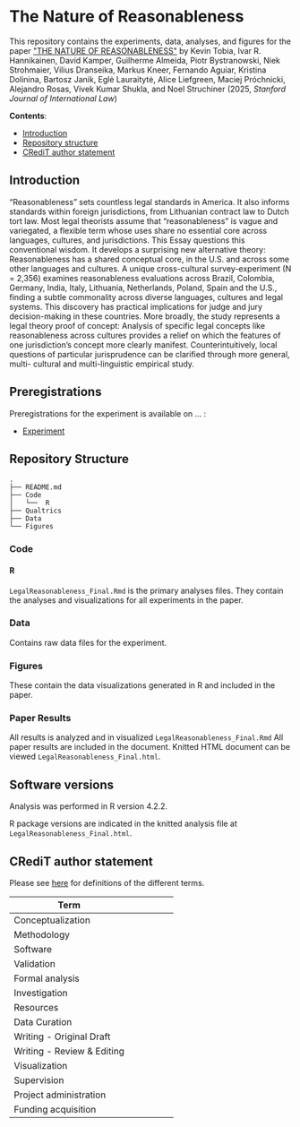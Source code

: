 # The Nature of Reasonableness

This repository contains the experiments, data, analyses, and figures for the paper ["THE NATURE OF REASONABLENESS"](https://osf.io/sk7r3/) by Kevin Tobia, Ivar R. Hannikainen, David Kamper, Guilherme Almeida, Piotr Bystranowski, Niek Strohmaier, Vilius Dranseika, Markus Kneer, Fernando Aguiar, Kristina Dolinina, Bartosz Janik, Eglė Lauraitytė, Alice Liefgreen, Maciej Próchnicki, Alejandro Rosas, Vivek Kumar Shukla, and Noel Struchiner (2025, _Stanford Journal of International Law_)

__Contents__:

- [Introduction](#introduction)
- [Repository structure](#repository-structure)
- [CRediT author statement](#credit-author-statement)

## Introduction

“Reasonableness” sets countless legal standards in America. It also informs standards within foreign jurisdictions, from Lithuanian contract law to Dutch tort law. Most legal theorists assume that “reasonableness” is vague and variegated, a flexible term whose uses share no essential core across languages, cultures, and jurisdictions. This Essay questions this conventional wisdom. It develops a surprising new alternative theory: Reasonableness has a shared conceptual core, in the U.S. and across some other languages and cultures. A unique cross-cultural survey-experiment (N = 2,356) examines reasonableness evaluations across Brazil, Colombia, Germany, India, Italy, Lithuania, Netherlands, Poland, Spain and the U.S., finding a subtle commonality across diverse languages, cultures and legal systems. This discovery has practical implications for judge and jury decision-making in these countries. More broadly, the study represents a legal theory proof of concept: Analysis of specific legal concepts like reasonableness across cultures provides a relief on which the features of one jurisdiction’s concept more clearly manifest. Counterintuitively, local questions of particular jurisprudence can be clarified through more general, multi- cultural and multi-linguistic empirical study.

## Preregistrations

Preregistrations for the experiment is available on ... :

- [Experiment]()

## Repository Structure

```
.
├── README.md
├── Code
│   └──  R
├── Qualtrics
├── Data
└── Figures
```

### Code

#### R

`LegalReasonableness_Final.Rmd` is the primary analyses files. They contain the analyses and visualizations for all experiments in the paper.

### Data

Contains raw data files for the experiment.

### Figures

These contain the data visualizations generated in R and included in the paper.

### Paper Results

All results is analyzed and in visualized `LegalReasonableness_Final.Rmd` All paper results are included in the document. Knitted HTML document can be viewed `LegalReasonableness_Final.html`.

## Software versions 

Analysis was performed in R version 4.2.2.

R package versions are indicated in the knitted analysis file at `LegalReasonableness_Final.html`.

## CRediT author statement

Please see [here](https://www.elsevier.com/researcher/author/policies-and-guidelines/credit-author-statement) for definitions of the different terms.

| Term                       | | | | | |
|----------------------------|------|--------|-----|--------|--------|
| Conceptualization          |      |      | |   |    |
| Methodology                |     |    |    |        |       |
| Software                   |     |      |     |       |      |
| Validation                 |      |        |     |        |       |
| Formal analysis            |    |       |     |        |      |
| Investigation              |    |        |     |        |        |
| Resources                  |      |        |     |        |        |
| Data Curation              |    |        |     |        |      |
| Writing - Original Draft   |      |        |     |        |       |
| Writing - Review & Editing |    |      |   |       |       |
| Visualization              |    |        |     |        |       |
| Supervision                |      |        |     |        |       |
| Project administration     |      |        |     |        |       |
| Funding acquisition        |      |        |     |        |       |



